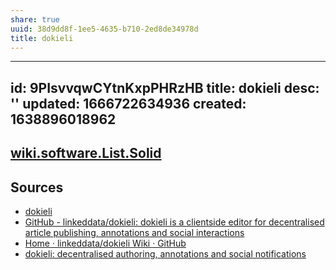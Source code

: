 ```yaml
---
share: true
uuid: 38d9dd8f-1ee5-4635-b710-2ed8de34978d
title: dokieli
---
```

---
id: 9PIsvvqwCYtnKxpPHRzHB
title: dokieli
desc: ''
updated: 1666722634936
created: 1638896018962
---

## [wiki.software.List.Solid](/undefined)

## Sources

* [dokieli](https://dokie.li/)
* [GitHub - linkeddata/dokieli: dokieli is a clientside editor for decentralised article publishing, annotations and social interactions](https://github.com/linkeddata/dokieli)
* [Home · linkeddata/dokieli Wiki · GitHub](https://github.com/linkeddata/dokieli/wiki)
* [dokieli: decentralised authoring, annotations and social notifications](https://csarven.ca/dokieli)